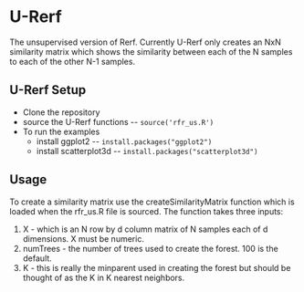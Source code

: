 # U-Rerf
The unsupervised version of Rerf.  Currently U-Rerf only creates an NxN similarity matrix which shows the similarity between each of the N samples to each of the other N-1 samples.

## U-Rerf Setup
* Clone the repository
* source the U-Rerf functions -- `source('rfr_us.R')`
* To run the examples
  * install ggplot2 -- `install.packages("ggplot2")`
  * install scatterplot3d -- `install.packages("scatterplot3d")`
  
## Usage
To create a similarity matrix use the createSimilarityMatrix function which is loaded when the rfr_us.R file is sourced.  The function takes three inputs:
1. X - which is an N row by d column matrix of N samples each of d dimensions.  X must be numeric.
1. numTrees - the number of trees used to create the forest.  100 is the default.
1. K - this is really the minparent used in creating the forest but should be thought of as the K in K nearest neighbors.

